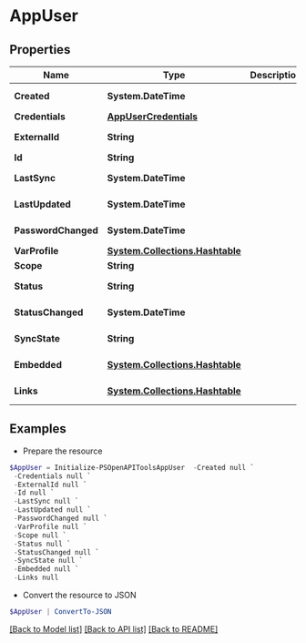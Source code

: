 # AppUser
## Properties

Name | Type | Description | Notes
------------ | ------------- | ------------- | -------------
**Created** | **System.DateTime** |  | [optional] [readonly] 
**Credentials** | [**AppUserCredentials**](AppUserCredentials.md) |  | [optional] 
**ExternalId** | **String** |  | [optional] [readonly] 
**Id** | **String** |  | [optional] 
**LastSync** | **System.DateTime** |  | [optional] [readonly] 
**LastUpdated** | **System.DateTime** |  | [optional] [readonly] 
**PasswordChanged** | **System.DateTime** |  | [optional] [readonly] 
**VarProfile** | [**System.Collections.Hashtable**](SystemCollectionsHashtable.md) |  | [optional] 
**Scope** | **String** |  | [optional] 
**Status** | **String** |  | [optional] [readonly] 
**StatusChanged** | **System.DateTime** |  | [optional] [readonly] 
**SyncState** | **String** |  | [optional] [readonly] 
**Embedded** | [**System.Collections.Hashtable**](SystemCollectionsHashtable.md) |  | [optional] [readonly] 
**Links** | [**System.Collections.Hashtable**](SystemCollectionsHashtable.md) |  | [optional] [readonly] 

## Examples

- Prepare the resource
```powershell
$AppUser = Initialize-PSOpenAPIToolsAppUser  -Created null `
 -Credentials null `
 -ExternalId null `
 -Id null `
 -LastSync null `
 -LastUpdated null `
 -PasswordChanged null `
 -VarProfile null `
 -Scope null `
 -Status null `
 -StatusChanged null `
 -SyncState null `
 -Embedded null `
 -Links null
```

- Convert the resource to JSON
```powershell
$AppUser | ConvertTo-JSON
```

[[Back to Model list]](../README.md#documentation-for-models) [[Back to API list]](../README.md#documentation-for-api-endpoints) [[Back to README]](../README.md)


